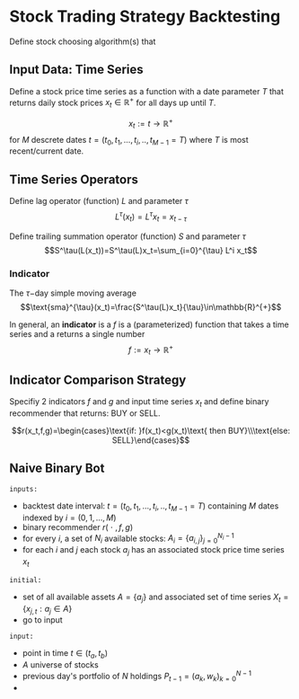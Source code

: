 # Stock Trading Strategy Backtesting
Define stock choosing algorithm(s) that 

## Input Data: Time Series
Define a stock price time series as a function with a date parameter $T$ that returns daily stock prices $x_t\in\mathbb{R}^+$ for all days up until $T$.

$$x_t:=t\to\mathbb{R}^+$$ for $M$ descrete dates $t=(t_0,t_1,\ldots,t_i,..,t_{M-1}=T)$ where $T$ is most recent/current date.

## Time Series Operators
Define lag operator (function) $L$ and parameter $\tau$
$$L^\tau(x_t)=L^\tau x_t=x_{t-\tau}$$

Define trailing summation operator (function) $S$ and parameter $\tau$
$$S^\tau(L(x_t))=S^\tau(L)x_t=\sum_{i=0}^{\tau} L^i x_t$$

### Indicator

The $\tau-$day simple moving average
$$\text{sma}^{\tau}(x_t)=\frac{S^\tau(L)x_t}{\tau}\in\mathbb{R}^{+}$$

In general, an **indicator** is a $f$ is a (parameterized) function that takes a time series and a returns a single number
$$f:=x_t\to\mathbb{R}^+$$


## Indicator Comparison Strategy

Specifiy 2 indicators $f$ and $g$ and input time series $x_t$ and define binary recommender that returns: BUY or SELL.

$$r(x_t,f,g)=\begin{cases}\text{if:  }f(x_t)<g(x_t)\text{ then BUY}\\\text{else: SELL}\end{cases}$$

## Naive Binary Bot

`inputs:`
- backtest date interval: $t=(t_0,t_1,\ldots,t_i,..,t_{M-1}=T)$ containing $M$ dates indexed by $i=(0,1,\ldots,M)$
- binary recommender $r(~\cdot~,f,g)$
- for every $i$, a set of $N_i$ available stocks: $A_i=\{a_{i,j}\}_{j=0}^{N_i-1}$
- for each $i$ and $j$ each stock $a_j$ has an associated stock price time series $x_t$


`initial: `

- set of all available assets $A=\{a_j\}$ and associated set of time series $X_t=\{x_{j,t}:a_j\in A\}$
- go to input

`input: `
- point in time $t\in(t_a,t_b)$
- $A$ universe of stocks
- previous day's portfolio of $N$ holdings $P_{t-1}=(a_k,w_k)_{k=0}^{N-1}$ 
- 
